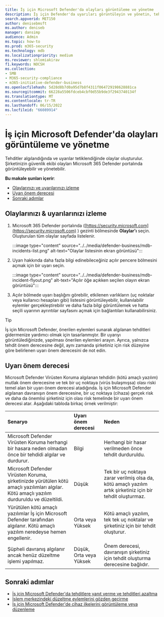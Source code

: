 ```yaml
---
title: İş için Microsoft Defender'da olayları görüntüleme ve yönetme
description: İş için Defender'da uyarıları görüntüleyin ve yönetin, tehditlere yanıt verin, cihazları yönetin ve algılanan tehditlerle ilgili düzeltme eylemlerini gözden geçirin.
search.appverid: MET150
author: denisebmsft
ms.author: deniseb
manager: dansimp
audience: Admin
ms.topic: how-to
ms.prod: m365-security
ms.technology: mdb
ms.localizationpriority: medium
ms.reviewer: shlomiakirav
f1.keywords: NOCSH
ms.collection:
- SMB
- M365-security-compliance
- m365-initiative-defender-business
ms.openlocfilehash: 5d28d8b7d0a95d7b8f4311f064729198628881ca
ms.sourcegitcommit: 66228a5506fdceb4cbf0d55b9de3f2943740134f
ms.translationtype: MT
ms.contentlocale: tr-TR
ms.lasthandoff: 06/15/2022
ms.locfileid: "66089914"
---
```

# <a name="view-and-manage-incidents-in-microsoft-defender-for-business"></a>İş için Microsoft Defender'da olayları görüntüleme ve yönetme

Tehditler algılandığında ve uyarılar tetiklendiğinde olaylar oluşturulur. Şirketinizin güvenlik ekibi olayları Microsoft 365 Defender portalında görüntüleyebilir ve yönetebilir.

**Bu makale şunları içerir**:

- [Olaylarınızı ve uyarılarınızı izleme](#monitor-your-incidents--alerts)
- [Uyarı önem derecesi](#alert-severity)
- [Sonraki adımlar](#next-steps)


## <a name="monitor-your-incidents--alerts"></a>Olaylarınızı & uyarılarınızı izleme

1. Microsoft 365 Defender portalında ([https://security.microsoft.com](https://security.microsoft.com) ) gezinti bölmesinde **Olaylar'ı** seçin. Oluşturulan tüm olaylar sayfada listelenir.

   :::image type="content" source="../../media/defender-business/mdb-incidents-list.png" alt-text="Olaylar listesinin ekran görüntüsü":::

2. Uyarı hakkında daha fazla bilgi edinebileceğiniz açılır pencere bölmesini açmak için bir uyarı seçin. 

   :::image type="content" source="../../media/defender-business/mdb-incident-flyout.png" alt-text="Açılır öğe açıkken seçilen olayın ekran görüntüsü":::

3. Açılır bölmede uyarı başlığını görebilir, etkilenen varlıkların (uç noktalar veya kullanıcı hesapları gibi) listesini görüntüleyebilir, kullanılabilir eylemler gerçekleştirebilir ve daha fazla bilgi görüntülemek ve hatta seçili uyarının ayrıntılar sayfasını açmak için bağlantıları kullanabilirsiniz. 

> [!TIP]
> İş için Microsoft Defender, önerilen eylemleri sunarak algılanan tehditleri gidermenize yardımcı olmak için tasarlanmıştır. Bir uyarıyı görüntülediğinizde, yapılması önerilen eylemleri arayın. Ayrıca, yalnızca tehdit önem derecesine değil, aynı zamanda şirketiniz için risk düzeyine göre belirlenen uyarı önem derecesini de not edin. 

## <a name="alert-severity"></a>Uyarı önem derecesi

Microsoft Defender Virüsten Koruma algılanan tehdidin (kötü amaçlı yazılım) mutlak önem derecesine ve tek bir uç noktaya (virüs bulaşmışsa) olası riski temel alan bir uyarı önem derecesi atadığında.
İş için Microsoft Defender algılanan davranışın önem derecesine, bir uç noktaya (cihaza) gerçek risk ve daha da önemlisi şirketiniz için olası risk temelinde bir uyarı önem derecesi atar. Aşağıdaki tabloda birkaç örnek verilmiştir:

| Senaryo | Uyarı önem derecesi | Neden |
|:---|:---|:---|
| Microsoft Defender Virüsten Koruma herhangi bir hasara neden olmadan önce bir tehdidi algılar ve durdurur. | Bilgi | Herhangi bir hasar verilmeden önce tehdit durduruldu. |
| Microsoft Defender Virüsten Koruma, şirketinizde yürütülen kötü amaçlı yazılımları algılar. Kötü amaçlı yazılım durduruldu ve düzeltildi. | Düşük | Tek bir uç noktaya zarar verilmiş olsa da, kötü amaçlı yazılım artık şirketiniz için bir tehdit oluşturmaz. |
| Yürütülen kötü amaçlı yazılımlar İş için Microsoft Defender tarafından algılanır. Kötü amaçlı yazılım neredeyse hemen engellenir. | Orta veya Yüksek | Kötü amaçlı yazılım, tek tek uç noktalar ve şirketiniz için bir tehdit oluşturur. |
| Şüpheli davranış algılanır ancak henüz düzeltme işlemi yapılmaz. | Düşük, Orta veya Yüksek | Önem derecesi, davranışın şirketiniz için tehdit oluşturma derecesine bağlıdır. |

## <a name="next-steps"></a>Sonraki adımlar

- [İş için Microsoft Defender'da tehditlere yanıt verme ve tehditleri azaltma](mdb-respond-mitigate-threats.md)
- [İşlem merkezindeki düzeltme eylemlerini gözden geçirme](mdb-review-remediation-actions.md)
- [İş için Microsoft Defender'de cihaz ilkelerini görüntüleme veya düzenleme](mdb-view-edit-policies.md)